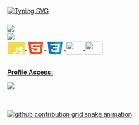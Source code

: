 [![Typing SVG](https://readme-typing-svg.herokuapp.com/?color=00009B&size=35&center=false&vCenter=false&width=1000&lines=HELLO,+My+name+is+Gabriel+Carvalho;I'm+19+years+old;I'm+from+Brazil;Technical+Consultant;Be+Welcome!+:%29)](https://git.io/typing-svg)

###

<div> 
  <a href="https://github.com/gabrielszcarvalho">
  <img height="180em" src="https://github-readme-stats.vercel.app/api?username=gabrielszcarvalho&show_icons=true&theme=transparent"/>
</div>

<div> 
  <a href="https://github.com/gabrielszcarvalho">
  <img height="180em" src="https://github-readme-stats.vercel.app/api/top-langs/?username=gabrielszcarvalho&show_icons=true&theme=transparent"/>
</div>

<div>
<img align="center" alt="" height="30" width="40" src="https://raw.githubusercontent.com/devicons/devicon/master/icons/javascript/javascript-plain.svg">
  <img align="center" alt="" height="30" width="40" src="https://raw.githubusercontent.com/devicons/devicon/master/icons/html5/html5-original.svg">
  <img align="center" alt="" height="30" width="40" src="https://raw.githubusercontent.com/devicons/devicon/master/icons/css3/css3-original.svg">
  <img align="center" alt="" height="30" width="40" src='https://cdn.jsdelivr.net/gh/devicons/devicon/icons/git/git-original.svg'>
  <img align="center" alt="" height="30" width="40" src='https://cdn.jsdelivr.net/gh/devicons/devicon/icons/mongodb/mongodb-original.svg'>
</div>


<div>
<br><p align="centre"><b>Profile Access:</b></p>  
<p><img src="https://profile-counter.glitch.me/{gabrielszcarvalho}/count.svg" /></p> 
<br>
</div>

<picture>
  <source
    media="(prefers-color-scheme: dark)"
    srcset="https://raw.githubusercontent.com/gabrielszcarvalho/gabrielszcarvalho/output/github-contribution-grid-snake-dark.svg"
  />

  <img
    alt="github contribution grid snake animation"
    src="https://raw.githubusercontent.com/gabrielszcarvalho/gabrielszcarvalho/output/github-contribution-grid-snake-dark.svg"
  />
</picture>
